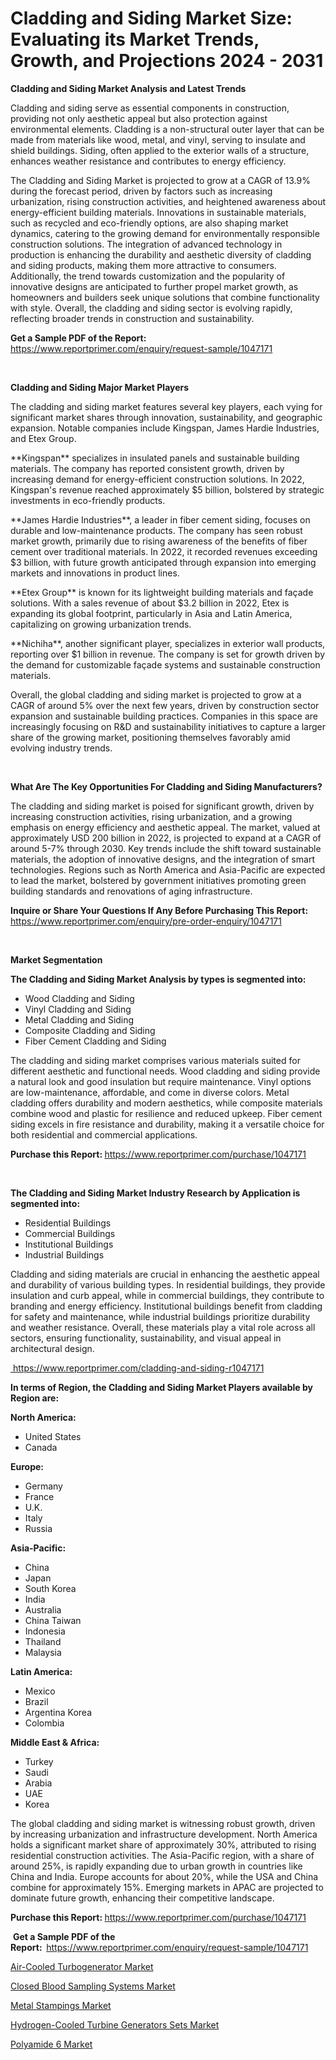 <p><h1>Cladding and Siding Market Size: Evaluating its Market Trends, Growth, and Projections 2024 - 2031</h1></p><p><strong>Cladding and Siding Market Analysis and Latest Trends</strong></p>
<p><p>Cladding and siding serve as essential components in construction, providing not only aesthetic appeal but also protection against environmental elements. Cladding is a non-structural outer layer that can be made from materials like wood, metal, and vinyl, serving to insulate and shield buildings. Siding, often applied to the exterior walls of a structure, enhances weather resistance and contributes to energy efficiency.</p><p>The Cladding and Siding Market is projected to grow at a CAGR of 13.9% during the forecast period, driven by factors such as increasing urbanization, rising construction activities, and heightened awareness about energy-efficient building materials. Innovations in sustainable materials, such as recycled and eco-friendly options, are also shaping market dynamics, catering to the growing demand for environmentally responsible construction solutions. The integration of advanced technology in production is enhancing the durability and aesthetic diversity of cladding and siding products, making them more attractive to consumers. Additionally, the trend towards customization and the popularity of innovative designs are anticipated to further propel market growth, as homeowners and builders seek unique solutions that combine functionality with style. Overall, the cladding and siding sector is evolving rapidly, reflecting broader trends in construction and sustainability.</p></p>
<p><strong>Get a Sample PDF of the Report:&nbsp;</strong> <a href="https://www.reportprimer.com/enquiry/request-sample/1047171">https://www.reportprimer.com/enquiry/request-sample/1047171</a></p>
<p>&nbsp;</p>
<p><strong>Cladding and Siding Major Market Players</strong></p>
<p><p>The cladding and siding market features several key players, each vying for significant market shares through innovation, sustainability, and geographic expansion. Notable companies include Kingspan, James Hardie Industries, and Etex Group.</p><p>**Kingspan** specializes in insulated panels and sustainable building materials. The company has reported consistent growth, driven by increasing demand for energy-efficient construction solutions. In 2022, Kingspan's revenue reached approximately $5 billion, bolstered by strategic investments in eco-friendly products.</p><p>**James Hardie Industries**, a leader in fiber cement siding, focuses on durable and low-maintenance products. The company has seen robust market growth, primarily due to rising awareness of the benefits of fiber cement over traditional materials. In 2022, it recorded revenues exceeding $3 billion, with future growth anticipated through expansion into emerging markets and innovations in product lines.</p><p>**Etex Group** is known for its lightweight building materials and façade solutions. With a sales revenue of about $3.2 billion in 2022, Etex is expanding its global footprint, particularly in Asia and Latin America, capitalizing on growing urbanization trends.</p><p>**Nichiha**, another significant player, specializes in exterior wall products, reporting over $1 billion in revenue. The company is set for growth driven by the demand for customizable façade systems and sustainable construction materials.</p><p>Overall, the global cladding and siding market is projected to grow at a CAGR of around 5% over the next few years, driven by construction sector expansion and sustainable building practices. Companies in this space are increasingly focusing on R&D and sustainability initiatives to capture a larger share of the growing market, positioning themselves favorably amid evolving industry trends.</p></p>
<p>&nbsp;</p>
<p><strong>What Are The Key Opportunities For Cladding and Siding Manufacturers?</strong></p>
<p><p>The cladding and siding market is poised for significant growth, driven by increasing construction activities, rising urbanization, and a growing emphasis on energy efficiency and aesthetic appeal. The market, valued at approximately USD 200 billion in 2022, is projected to expand at a CAGR of around 5-7% through 2030. Key trends include the shift toward sustainable materials, the adoption of innovative designs, and the integration of smart technologies. Regions such as North America and Asia-Pacific are expected to lead the market, bolstered by government initiatives promoting green building standards and renovations of aging infrastructure.</p></p>
<p><strong>Inquire or Share Your Questions If Any Before Purchasing This Report:</strong> <a href="https://www.reportprimer.com/enquiry/pre-order-enquiry/1047171">https://www.reportprimer.com/enquiry/pre-order-enquiry/1047171</a></p>
<p>&nbsp;</p>
<p><strong>Market Segmentation</strong></p>
<p><strong>The Cladding and Siding Market Analysis by types is segmented into:</strong></p>
<p><ul><li>Wood Cladding and Siding</li><li>Vinyl Cladding and Siding</li><li>Metal Cladding and Siding</li><li>Composite Cladding and Siding</li><li>Fiber Cement Cladding and Siding</li></ul></p>
<p><p>The cladding and siding market comprises various materials suited for different aesthetic and functional needs. Wood cladding and siding provide a natural look and good insulation but require maintenance. Vinyl options are low-maintenance, affordable, and come in diverse colors. Metal cladding offers durability and modern aesthetics, while composite materials combine wood and plastic for resilience and reduced upkeep. Fiber cement siding excels in fire resistance and durability, making it a versatile choice for both residential and commercial applications.</p></p>
<p><strong>Purchase this Report:&nbsp;</strong><a href="https://www.reportprimer.com/purchase/1047171">https://www.reportprimer.com/purchase/1047171</a></p>
<p>&nbsp;</p>
<p><strong>The Cladding and Siding Market Industry Research by Application is segmented into:</strong></p>
<p><ul><li>Residential Buildings</li><li>Commercial Buildings</li><li>Institutional Buildings</li><li>Industrial Buildings</li></ul></p>
<p><p>Cladding and siding materials are crucial in enhancing the aesthetic appeal and durability of various building types. In residential buildings, they provide insulation and curb appeal, while in commercial buildings, they contribute to branding and energy efficiency. Institutional buildings benefit from cladding for safety and maintenance, while industrial buildings prioritize durability and weather resistance. Overall, these materials play a vital role across all sectors, ensuring functionality, sustainability, and visual appeal in architectural design.</p></p>
<p><a href="https://www.reportprimer.com/cladding-and-siding-r1047171">&nbsp;https://www.reportprimer.com/cladding-and-siding-r1047171</a></p>
<p><strong>In terms of Region, the Cladding and Siding Market Players available by Region are:</strong></p>
<p>
    <p> <strong> North America: </strong>
        <ul>
            <li>United States</li>
            <li>Canada</li>
        </ul>
        </p> 
    <p> <strong> Europe: </strong>
        <ul>
            <li>Germany</li>
            <li>France</li>
            <li>U.K.</li>
            <li>Italy</li>
            <li>Russia</li>
        </ul>
        </p> 
    <p> <strong> Asia-Pacific: </strong>
        <ul>
            <li>China</li>
            <li>Japan</li>
            <li>South Korea</li>
            <li>India</li>
            <li>Australia</li>
            <li>China Taiwan</li>
            <li>Indonesia</li>
            <li>Thailand</li>
            <li>Malaysia</li>
        </ul>
        </p> 
    <p> <strong> Latin America: </strong>
        <ul>
            <li>Mexico</li>
            <li>Brazil</li>
            <li>Argentina Korea</li>
            <li>Colombia</li>
        </ul>
        </p> 
    <p> <strong> Middle East & Africa: </strong>
        <ul>
            <li>Turkey</li>
            <li>Saudi</li>
            <li>Arabia</li>
            <li>UAE</li>
            <li>Korea</li>
        </ul>
    </p>
    </p>
<p><p>The global cladding and siding market is witnessing robust growth, driven by increasing urbanization and infrastructure development. North America holds a significant market share of approximately 30%, attributed to rising residential construction activities. The Asia-Pacific region, with a share of around 25%, is rapidly expanding due to urban growth in countries like China and India. Europe accounts for about 20%, while the USA and China combine for approximately 15%. Emerging markets in APAC are projected to dominate future growth, enhancing their competitive landscape.</p></p>
<p><strong>Purchase this Report: </strong><a href="https://www.reportprimer.com/purchase/1047171">https://www.reportprimer.com/purchase/1047171</a></p>
<p>&nbsp;<strong>Get a Sample PDF of the Report:&nbsp;&nbsp;</strong><a href="https://www.reportprimer.com/enquiry/request-sample/1047171">https://www.reportprimer.com/enquiry/request-sample/1047171</a></p>
<p><strong></strong></p>
<p><p><a href="https://issuu.com/reportprime-2/docs/air-cooled-turbogenerator-market-si_ee2ca00d69b878">Air-Cooled Turbogenerator Market</a></p><p><a href="https://medium.com/@thereveren80_64383/global-closed-blood-sampling-systems-market-is-projected-to-grow-at-a-cagr-of-8-4-fe7789072651?postPublishedType=repub">Closed Blood Sampling Systems Market</a></p><p><a href="https://www.linkedin.com/pulse/metal-stampings-market-outlook-share-analysis-growth-trends-9tv0f">Metal Stampings Market</a></p><p><a href="https://issuu.com/reportprime-2/docs/hydrogen-cooled-turbine-generators-_7f9fbc802f1834">Hydrogen-Cooled Turbine Generators Sets Market</a></p><p><a href="https://www.linkedin.com/pulse/polyamide-6-market-share-new-trends-analysis-its-type-application-0fnvf">Polyamide 6 Market</a></p></p>